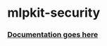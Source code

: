 # mlpkit-security
### [Documentation goes here](https://github.wdf.sap.corp/pages/ICN-ML/mlpkit-security/)
